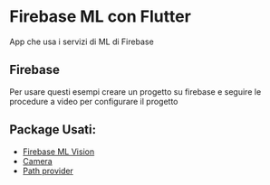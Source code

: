 # Firebase ML con Flutter

App che usa i servizi di ML di Firebase

## Firebase 
Per usare questi esempi creare un progetto su firebase e seguire le procedure a video per configurare il progetto

## Package Usati:
-  [Firebase ML Vision](https://pub.dartlang.org/packages/firebase_ml_vision)
-  [Camera](https://pub.dartlang.org/packages/camera)
-  [Path provider](https://pub.dartlang.org/packages/path_provider)